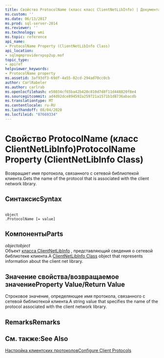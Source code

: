 ```yaml
---
title: Свойство ProtocolName (класс класс ClientNetLibInfo) | Документация Майкрософт
ms.custom: ''
ms.date: 06/13/2017
ms.prod: sql-server-2014
ms.reviewer: ''
ms.technology: wmi
ms.topic: reference
api_name:
- ProtocolName Property (ClientNetLibInfo Class)
api_location:
- sqlmgmproviderxpsp2up.mof
topic_type:
- apiref
helpviewer_keywords:
- ProtocolName property
ms.assetid: 3af93df3-69df-4a55-82cd-294ad70cc0cb
author: CarlRabeler
ms.author: carlrab
ms.openlocfilehash: e58034cf65ba42b420c810d7d8f11d448820f8e4
ms.sourcegitcommit: ad4d92dce894592a259721a1571b1d8736abacdb
ms.translationtype: MT
ms.contentlocale: ru-RU
ms.lasthandoff: 08/04/2020
ms.locfileid: "87669334"
---
```

# <a name="protocolname-property-clientnetlibinfo-class"></a><span data-ttu-id="9aa5b-102">Свойство ProtocolName (класс ClientNetLibInfo)</span><span class="sxs-lookup"><span data-stu-id="9aa5b-102">ProtocolName Property (ClientNetLibInfo Class)</span></span>
  <span data-ttu-id="9aa5b-103">Возвращает имя протокола, связанного с сетевой библиотекой клиента.</span><span class="sxs-lookup"><span data-stu-id="9aa5b-103">Gets the name of the protocol that is associated with the client network library.</span></span>  
  
## <a name="syntax"></a><span data-ttu-id="9aa5b-104">Синтаксис</span><span class="sxs-lookup"><span data-stu-id="9aa5b-104">Syntax</span></span>  
  
```  
  
object  
.ProtocolName [= value]  
```  
  
## <a name="parts"></a><span data-ttu-id="9aa5b-105">Компоненты</span><span class="sxs-lookup"><span data-stu-id="9aa5b-105">Parts</span></span>  
 <span data-ttu-id="9aa5b-106">*object*</span><span class="sxs-lookup"><span data-stu-id="9aa5b-106">*object*</span></span>  
 <span data-ttu-id="9aa5b-107">Объект [класса ClientNetLibInfo](clientnetlibinfo-class.md) , представляющий сведения о сетевой библиотеке клиента.</span><span class="sxs-lookup"><span data-stu-id="9aa5b-107">A [ClientNetLibInfo Class](clientnetlibinfo-class.md) object that represents information about the client net library.</span></span>  
  
## <a name="property-valuereturn-value"></a><span data-ttu-id="9aa5b-108">Значение свойства/возвращаемое значение</span><span class="sxs-lookup"><span data-stu-id="9aa5b-108">Property Value/Return Value</span></span>  
 <span data-ttu-id="9aa5b-109">Строковое значение, определяющее имя протокола, связанного с сетевой библиотекой клиента.</span><span class="sxs-lookup"><span data-stu-id="9aa5b-109">A string value that specifies the name of the protocol associated with the client network library.</span></span>  
  
## <a name="remarks"></a><span data-ttu-id="9aa5b-110">Remarks</span><span class="sxs-lookup"><span data-stu-id="9aa5b-110">Remarks</span></span>  
  
## <a name="see-also"></a><span data-ttu-id="9aa5b-111">См. также:</span><span class="sxs-lookup"><span data-stu-id="9aa5b-111">See Also</span></span>  
 [<span data-ttu-id="9aa5b-112">Настройка клиентских протоколов</span><span class="sxs-lookup"><span data-stu-id="9aa5b-112">Configure Client Protocols</span></span>](https://technet.microsoft.com/library/ms181035.aspx)  
  
  
